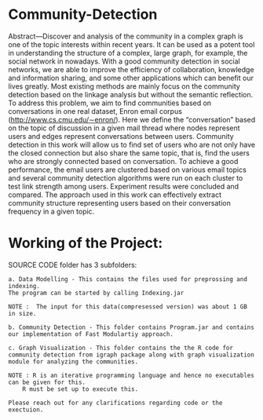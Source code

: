 # Community-Detection

Abstract—Discover and analysis of the community in a complex 
graph is one of the topic interests within recent years. It can be
used as a potent tool in understanding the structure of a complex,
large graph, for example, the social network in nowadays. With
a good community detection in social networks, we are able to
improve the efficiency of collaboration, knowledge and information
sharing, and some other applications which can benefit
our lives greatly. Most existing methods are mainly focus on the
community detection based on the linkage analysis but without
the semantic reflection. To address this problem, we aim to find
communities based on conversations in one real dataset, Enron
email corpus (http://www.cs.cmu.edu/∼enron/). Here we define
the “conversation” based on the topic of discussion in a given
mail thread where nodes represent users and edges represent
conversations between users. Community detection in this work
will allow us to find set of users who are not only have the closed
connection but also share the same topic, that is, find the users
who are strongly connected based on conversation. To achieve a
good performance, the email users are clustered based on various
email topics and several community detection algorithms were
run on each cluster to test link strength among users. Experiment
results were concluded and compared. The approach used in this
work can effectively extract community structure representing
users based on their conversation frequency in a given topic.


# Working of the Project: 

SOURCE CODE folder has 3 subfolders:
	
	a. Data Modelling - This contains the files used for preprossing and indexing. 
	The program can be started by calling Indexing.jar
	
	NOTE :  The input for this data(compresessed version) was about 1 GB in size.
	
	b. Community Detection - This folder contains Program.jar and contains our implementation of Fast Modulartiy approach.
	
	c. Graph Visualization - This folder contains the the R code for community detection from igraph package along with graph visualization module for analyzing the communities.
	
	NOTE : R is an iterative programming language and hence no executables can be given for this.
    	R must be set up to execute this.
		
	Please reach out for any clarifications regarding code or the exectuion.
